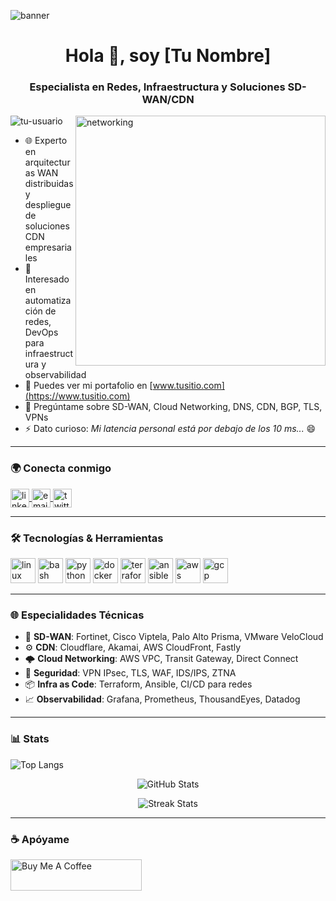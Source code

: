 ![banner](https://yourdomain.com/banner-image.png)

<h1 align="center">Hola 👋, soy [Tu Nombre]</h1>
<h3 align="center">Especialista en Redes, Infraestructura y Soluciones SD-WAN/CDN</h3>

<img align="right" alt="networking" width="400" src="https://media.giphy.com/media/FoVzfcqCDSb7zCynOp/giphy.gif">

<p align="left"> <img src="https://komarev.com/ghpvc/?username=tu-usuario&label=Vistas%20del%20perfil&color=0e75b6&style=flat" alt="tu-usuario" /> </p>

- 🌐 Experto en arquitecturas WAN distribuidas y despliegue de soluciones CDN empresariales  
- 🧠 Interesado en automatización de redes, DevOps para infraestructura y observabilidad  
- 📄 Puedes ver mi portafolio en [www.tusitio.com](https://www.tusitio.com)  
- 💬 Pregúntame sobre SD-WAN, Cloud Networking, DNS, CDN, BGP, TLS, VPNs  
- ⚡ Dato curioso: *Mi latencia personal está por debajo de los 10 ms...* 😄  

---

### 🌍 Conecta conmigo

<p align="left">
<a href="https://linkedin.com/in/tu-linkedin" target="blank">
  <img align="center" src="https://cdn.jsdelivr.net/npm/simple-icons@v5/icons/linkedin.svg" alt="linkedin" height="30" width="30" />
</a>
<a href="mailto:tuemail@ejemplo.com" target="blank">
  <img align="center" src="https://cdn.jsdelivr.net/npm/simple-icons@v5/icons/gmail.svg" alt="email" height="30" width="30" />
</a>
<a href="https://twitter.com/tuusuario" target="blank">
  <img align="center" src="https://cdn.jsdelivr.net/npm/simple-icons@v5/icons/twitter.svg" alt="twitter" height="30" width="30" />
</a>
</p>

---

### 🛠️ Tecnologías & Herramientas

<p align="left">
  <img src="https://cdn.jsdelivr.net/gh/devicons/devicon/icons/linux/linux-original.svg" alt="linux" width="40" height="40"/>
  <img src="https://cdn.jsdelivr.net/gh/devicons/devicon/icons/bash/bash-original.svg" alt="bash" width="40" height="40"/>
  <img src="https://cdn.jsdelivr.net/gh/devicons/devicon/icons/python/python-original.svg" alt="python" width="40" height="40"/>
  <img src="https://cdn.jsdelivr.net/gh/devicons/devicon/icons/docker/docker-original.svg" alt="docker" width="40" height="40"/>
  <img src="https://cdn.jsdelivr.net/gh/devicons/devicon/icons/terraform/terraform-original.svg" alt="terraform" width="40" height="40"/>
  <img src="https://cdn.jsdelivr.net/gh/devicons/devicon/icons/ansible/ansible-original.svg" alt="ansible" width="40" height="40"/>
  <img src="https://cdn.jsdelivr.net/gh/devicons/devicon/icons/aws/aws-original.svg" alt="aws" width="40" height="40"/>
  <img src="https://cdn.jsdelivr.net/gh/devicons/devicon/icons/googlecloud/googlecloud-original.svg" alt="gcp" width="40" height="40"/>
</p>

---

### 🌐 Especialidades Técnicas

- 🔧 **SD-WAN**: Fortinet, Cisco Viptela, Palo Alto Prisma, VMware VeloCloud  
- ⚙️ **CDN**: Cloudflare, Akamai, AWS CloudFront, Fastly  
- 🌩️ **Cloud Networking**: AWS VPC, Transit Gateway, Direct Connect  
- 🔐 **Seguridad**: VPN IPsec, TLS, WAF, IDS/IPS, ZTNA  
- 📦 **Infra as Code**: Terraform, Ansible, CI/CD para redes  
- 📈 **Observabilidad**: Grafana, Prometheus, ThousandEyes, Datadog  

---

### 📊 Stats

<p align="left">
  <img src="https://github-readme-stats.vercel.app/api/top-langs/?username=tu-usuario&layout=compact&theme=dark" alt="Top Langs" />
</p>

<p align="center">
  <img src="https://github-readme-stats.vercel.app/api?username=tu-usuario&show_icons=true&theme=dark" alt="GitHub Stats" />
</p>

<p align="center">
  <img src="https://github-readme-streak-stats.herokuapp.com/?user=tu-usuario&theme=dark" alt="Streak Stats" />
</p>

---

### ☕ Apóyame

<p>
  <a href="https://www.buymeacoffee.com/tuusuario">
    <img src="https://cdn.buymeacoffee.com/buttons/v2/default-yellow.png" height="50" width="210" alt="Buy Me A Coffee" />
  </a>
</p>
